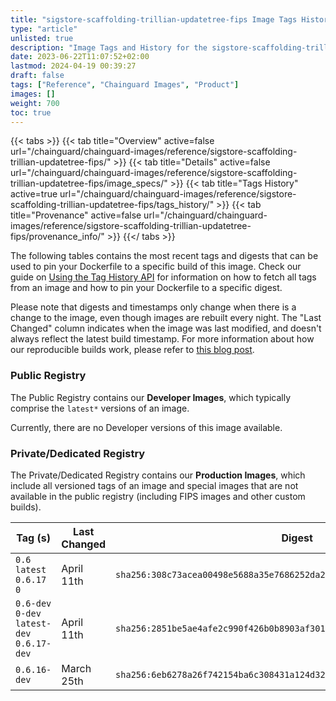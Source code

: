 ```yaml
---
title: "sigstore-scaffolding-trillian-updatetree-fips Image Tags History"
type: "article"
unlisted: true
description: "Image Tags and History for the sigstore-scaffolding-trillian-updatetree-fips Chainguard Image"
date: 2023-06-22T11:07:52+02:00
lastmod: 2024-04-19 00:39:27
draft: false
tags: ["Reference", "Chainguard Images", "Product"]
images: []
weight: 700
toc: true
---
```


{{< tabs >}}
{{< tab title="Overview" active=false url="/chainguard/chainguard-images/reference/sigstore-scaffolding-trillian-updatetree-fips/" >}}
{{< tab title="Details" active=false url="/chainguard/chainguard-images/reference/sigstore-scaffolding-trillian-updatetree-fips/image_specs/" >}}
{{< tab title="Tags History" active=true url="/chainguard/chainguard-images/reference/sigstore-scaffolding-trillian-updatetree-fips/tags_history/" >}}
{{< tab title="Provenance" active=false url="/chainguard/chainguard-images/reference/sigstore-scaffolding-trillian-updatetree-fips/provenance_info/" >}}
{{</ tabs >}}

The following tables contains the most recent tags and digests that can be used to pin your Dockerfile to a specific build of this image. Check our guide on [Using the Tag History API](/chainguard/chainguard-images/using-the-tag-history-api/) for information on how to fetch all tags from an image and how to pin your Dockerfile to a specific digest.

Please note that digests and timestamps only change when there is a change to the image, even though images are rebuilt every night. The "Last Changed" column indicates when the image was last modified, and doesn't always reflect the latest build timestamp. For more information about how our reproducible builds work, please refer to [this blog post](https://www.chainguard.dev/unchained/reproducing-chainguards-reproducible-image-builds).

### Public Registry
The Public Registry contains our **Developer Images**, which typically comprise the `latest*` versions of an image.

Currently, there are no Developer versions of this image available.

### Private/Dedicated Registry
The Private/Dedicated Registry contains our **Production Images**, which include all versioned tags of an image and special images that are not available in the public registry (including FIPS images and other custom builds).

| Tag (s)                                      | Last Changed | Digest                                                                    |
|----------------------------------------------|--------------|---------------------------------------------------------------------------|
|  `0.6` `latest` `0.6.17` `0`                 | April 11th   | `sha256:308c73acea00498e5688a35e7686252da25485b7f0cf78cb78b3690805f9e240` |
|  `0.6-dev` `0-dev` `latest-dev` `0.6.17-dev` | April 11th   | `sha256:2851be5ae4afe2c990f426b0b8903af301ce082901edf9ad98c2fb063eeadaad` |
|  `0.6.16-dev`                                | March 25th   | `sha256:6eb6278a26f742154ba6c308431a124d32826558589ab8b951afbf1660700f9c` |


